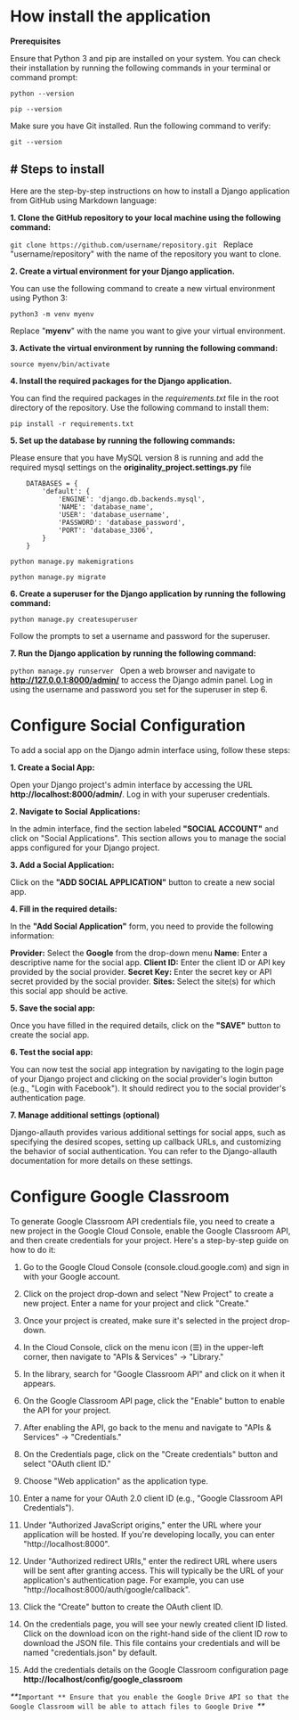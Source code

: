 # How install the application

**Prerequisites**

Ensure that Python 3 and pip are installed on your system. You can check their installation by running the following commands in your terminal or command prompt:

`python --version`


`pip --version`


Make sure you have Git installed. Run the following command to verify:

`git --version`

## **# Steps to install**


<p>Here are the step-by-step instructions on how to install a Django application from GitHub using Markdown language:</p>

**1. Clone the GitHub repository to your local machine using the following command:**

`git clone https://github.com/username/repository.git
`
Replace "username/repository" with the name of the repository you want to clone.

**2. Create a virtual environment for your Django application.**

 You can use the following command to create a new virtual environment using Python 3:

`python3 -m venv myenv`


Replace "**myenv**" with the name you want to give your virtual environment.

**3. Activate the virtual environment by running the following command:**

`source myenv/bin/activate
`

**4. Install the required packages for the Django application.**

You can find the required packages in the _requirements.txt_ file in the root directory of the repository. Use the following command to install them:

`pip install -r requirements.txt`


**5. Set up the database by running the following commands:**

Please ensure that you have MySQL version 8 is running and add the required mysql settings on the **originality_project.settings.py** file

        DATABASES = {
            'default': {
                'ENGINE': 'django.db.backends.mysql',
                'NAME': 'database_name',
                'USER': 'database_username',
                'PASSWORD': 'database_password',
                'PORT': 'database_3306',
            }
        }


`python manage.py makemigrations`

`python manage.py migrate`

**6. Create a superuser for the Django application by running the following command:**


`python manage.py createsuperuser`

Follow the prompts to set a username and password for the superuser.

**7. Run the Django application by running the following command:**

`python manage.py runserver
`
Open a web browser and navigate to **http://127.0.0.1:8000/admin/** to access the Django admin panel. Log in using the username and password you set for the superuser in step 6.


# **Configure Social Configuration**

To add a social app on the Django admin interface using, follow these steps:


**1. Create a Social App:** 

Open your Django project's admin interface by accessing the URL **http://localhost:8000/admin/**. Log in with your superuser credentials.

**2. Navigate to Social Applications:** 

In the admin interface, find the section labeled **"SOCIAL ACCOUNT"** and click on "Social Applications". This section allows you to manage the social apps configured for your Django project.

**3. Add a Social Application:** 

Click on the **"ADD SOCIAL APPLICATION"** button to create a new social app.

**4. Fill in the required details:** 

In the **"Add Social Application"** form, you need to provide the following information:

**Provider:** Select the **Google**  from the drop-down menu
**Name:** Enter a descriptive name for the social app.
**Client ID:** Enter the client ID or API key provided by the social provider.
**Secret Key:** Enter the secret key or API secret provided by the social provider.
**Sites:** Select the site(s) for which this social app should be active.


**5. Save the social app:** 

Once you have filled in the required details, click on the **"SAVE"** button to create the social app.

**6. Test the social app:** 

You can now test the social app integration by navigating to the login page of your Django project and clicking on the social provider's login button (e.g., "Login with Facebook"). It should redirect you to the social provider's authentication page.

**7. Manage additional settings (optional)**

Django-allauth provides various additional settings for social apps, such as specifying the desired scopes, setting up callback URLs, and customizing the behavior of social authentication. You can refer to the Django-allauth documentation for more details on these settings.

# **Configure Google Classroom**

To generate Google Classroom API credentials file, you need to create a new project in the Google Cloud Console, enable the Google Classroom API, and then create credentials for your project. Here's a step-by-step guide on how to do it:

1. Go to the Google Cloud Console (console.cloud.google.com) and sign in with your Google account.

2. Click on the project drop-down and select "New Project" to create a new project. Enter a name for your project and click "Create."

3. Once your project is created, make sure it's selected in the project drop-down.

4. In the Cloud Console, click on the menu icon (☰) in the upper-left corner, then navigate to "APIs & Services" → "Library."

5. In the library, search for "Google Classroom API" and click on it when it appears.

6. On the Google Classroom API page, click the "Enable" button to enable the API for your project.

7. After enabling the API, go back to the menu and navigate to "APIs & Services" → "Credentials."

8. On the Credentials page, click on the "Create credentials" button and select "OAuth client ID."

9. Choose "Web application" as the application type.

10. Enter a name for your OAuth 2.0 client ID (e.g., "Google Classroom API Credentials").

11. Under "Authorized JavaScript origins," enter the URL where your application will be hosted. If you're developing locally, you can enter "http://localhost:8000".

12. Under "Authorized redirect URIs," enter the redirect URL where users will be sent after granting access. This will typically be the URL of your application's authentication page. For example, you can use "http://localhost:8000/auth/google/callback".

13. Click the "Create" button to create the OAuth client ID.

14. On the credentials page, you will see your newly created client ID listed. Click on the download icon on the right-hand side of the client ID row to download the JSON file. This file contains your credentials and will be named "credentials.json" by default.

15. Add the credentials details on the Google Classroom configuration page **http://localhost/config/google_classroom** 

_**_`Important ** Ensure that you enable the Google Drive API so that the Google Classroom will be able to attach files to Google Drive `_**_

